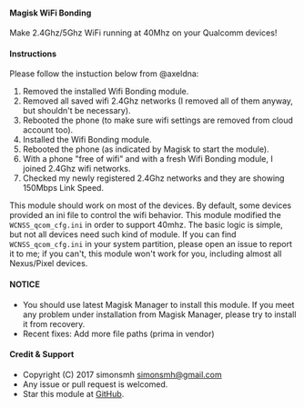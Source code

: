 #### Magisk WiFi Bonding

Make 2.4Ghz/5Ghz WiFi running at 40Mhz on your Qualcomm devices!

#### Instructions

Please follow the instuction below from @axeldna:

1. Removed the installed Wifi Bonding module.
2. Removed all saved wifi 2.4Ghz networks (I removed all of them anyway, but shouldn't be necessary).
3. Rebooted the phone (to make sure wifi settings are removed from cloud account too).
4. Installed the Wifi Bonding module.
5. Rebooted the phone (as indicated by Magisk to start the module).
6. With a phone "free of wifi" and with a fresh Wifi Bonding module, I joined 2.4Ghz wifi networks.
7. Checked my newly registered 2.4Ghz networks and they are showing 150Mbps Link Speed.

This module should work on most of the devices. By default, some devices provided an ini file to control the wifi behavior. This module modified the `WCNSS_qcom_cfg.ini` in order to support 40mhz. The basic logic is simple, but not all devices need such kind of module. If you can find `WCNSS_qcom_cfg.ini` in your system partition, please open an issue to report it to me; if you can't, this module won't work for you, including almost all Nexus/Pixel devices.

#### NOTICE

* You should use latest Magisk Manager to install this module. If you meet any problem under installation from Magisk Manager, please try to install it from recovery.
* Recent fixes:
Add more file paths (prima in vendor)

#### Credit & Support

* Copyright (C) 2017 simonsmh <simonsmh@gmail.com>
* Any issue or pull request is welcomed.
* Star this module at [GitHub](https://github.com/Magisk-Modules-Repo/magisk-wifi-bonding).
